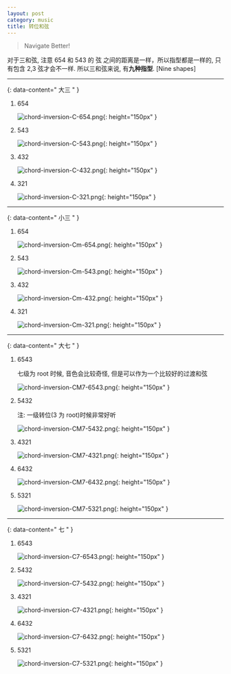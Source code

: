 ```yaml
---
layout: post
category: music
title: 转位和弦
---
```


> Navigate Better!

对于三和弦, 注意 654 和 543 的 弦 之间的距离是一样，所以指型都是一样的, 只有包含 2,3 弦才会不一样. 所以三和弦来说, 有**九种指型**. [Nine shapes]

--------
{: data-content=" 大三 " }

1. 654

    ![chord-inversion-C-654.png](assets/images/chord-inversion-C-654.png){: height="150px"  }

2. 543

    ![chord-inversion-C-543.png](assets/images/chord-inversion-C-543.png){: height="150px"  }

3. 432

    ![chord-inversion-C-432.png](assets/images/chord-inversion-C-432.png){: height="150px"  }

4. 321

    ![chord-inversion-C-321.png](assets/images/chord-inversion-C-321.png){: height="150px"  }

--------
{: data-content=" 小三 " }

1. 654

    ![chord-inversion-Cm-654.png](assets/images/chord-inversion-Cm-654.png){: height="150px"  }

2. 543

    ![chord-inversion-Cm-543.png](assets/images/chord-inversion-Cm-543.png){: height="150px"  }

3. 432

    ![chord-inversion-Cm-432.png](assets/images/chord-inversion-Cm-432.png){: height="150px"  }

4. 321

    ![chord-inversion-Cm-321.png](assets/images/chord-inversion-Cm-321.png){: height="150px"  }

--------
{: data-content=" 大七 " }


1. 6543

    七级为 root 时候, 音色会比较奇怪, 但是可以作为一个比较好的过渡和弦

    ![chord-inversion-CM7-6543.png](assets/images/chord-inversion-Cmajor7-6543.png){: height="150px"  }

2. 5432

    注: 一级转位(3 为 root)时候非常好听

    ![chord-inversion-CM7-5432.png](assets/images/chord-inversion-Cmajor7-5432.png){: height="150px"  }

3. 4321

    ![chord-inversion-CM7-4321.png](assets/images/chord-inversion-Cmajor7-4321.png){: height="150px"  }

4. 6432

    ![chord-inversion-CM7-6432.png](assets/images/chord-inversion-Cmajor7-6432.png){: height="150px"  }

5. 5321

    ![chord-inversion-CM7-5321.png](assets/images/chord-inversion-Cmajor7-5321.png){: height="150px"  }

---------------
{: data-content=" 七 " }


1. 6543

    ![chord-inversion-C7-6543.png](assets/images/chord-inversion-C7-6543.png){: height="150px"  }

2. 5432

    ![chord-inversion-C7-5432.png](assets/images/chord-inversion-C7-5432.png){: height="150px"  }

3. 4321

    ![chord-inversion-C7-4321.png](assets/images/chord-inversion-C7-4321.png){: height="150px"  }

4. 6432

    ![chord-inversion-C7-6432.png](assets/images/chord-inversion-C7-6432.png){: height="150px"  }

5. 5321

    ![chord-inversion-C7-5321.png](assets/images/chord-inversion-C7-5321.png){: height="150px"  }
